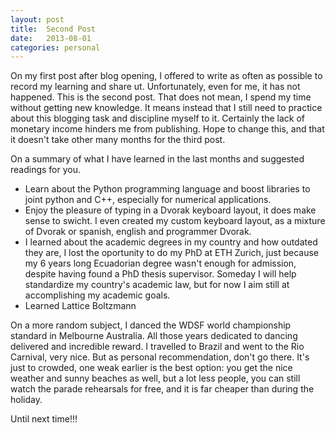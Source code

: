 ```yaml
---
layout: post
title:  Second Post
date:   2013-08-01
categories: personal
---
```


On my first post after blog opening, I offered to write as often as possible to record my learning and share ut. Unfortunately, even for me, it has not happened. This is the second post. That does not mean, I spend my time without getting new knowledge. It means instead that I still need to practice about this blogging task and discipline myself to it. Certainly the lack of monetary income hinders me from publishing. Hope to change this, and that it doesn't take other many months for the third post.

On a summary of what I have learned in the last months and suggested readings for you.
* Learn about the Python programming language and boost libraries to joint python and C++, especially for numerical applications.
* Enjoy the pleasure of typing in a Dvorak keyboard layout, it does make sense to swicht. I even created my custom keyboard layout, as a mixture of Dvorak or spanish, english and programmer Dvorak.
* I learned about the academic degrees in my country and how outdated they are, I lost the oportunity to do my PhD at ETH Zurich, just because my 6 years long Ecuadorian degree wasn't enough for admission, despite having found a PhD thesis supervisor. Someday I will help standardize my country's academic law, but for now I aim still at accomplishing my academic goals.
* Learned Lattice Boltzmann

On a more random subject, I danced the WDSF world championship standard in Melbourne Australia. All those years dedicated to dancing delivered and incredible reward. I travelled to Brazil and went to the Rio Carnival, very nice. But as personal recommendation, don't go there. It's just to crowded, one weak earlier is the best option: you get the nice weather and sunny beaches as well, but a lot less people, you can still watch the parade rehearsals for free, and it is far cheaper than during the holiday.

Until next time!!!
